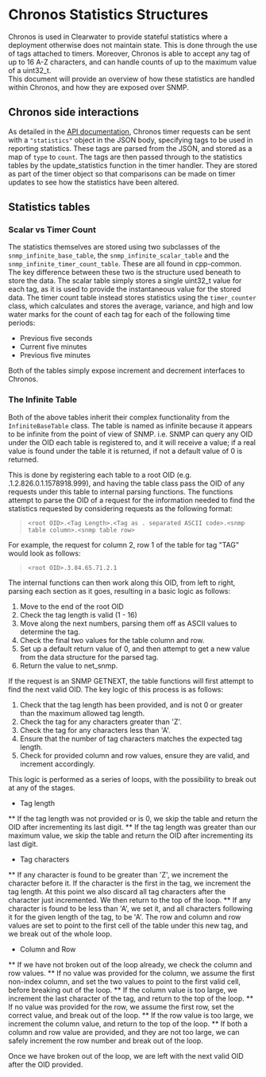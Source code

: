 # Chronos Statistics Structures

Chronos is used in Clearwater to provide stateful statistics where a deployment otherwise does not maintain state. This is done through the use of tags attached to timers. Moreover, Chronos is able to accept any tag of up to 16 A-Z characters, and can handle counts of up to the maximum value of a uint32_t.  
This document will provide an overview of how these statistics are handled within Chronos, and how they are exposed over SNMP.

## Chronos side interactions

As detailed in the [API documentation](api.md), Chronos timer requests can be sent with a `"statistics"` object in the JSON body, specifying tags to be used in reporting statistics. These tags are parsed from the JSON, and stored as a map of `type` to `count`.
The tags are then passed through to the statistics tables by the update_statistics function in the timer handler. They are stored as part of the timer object so that comparisons can be made on timer updates to see how the statistics have been altered.

## Statistics tables

### Scalar vs Timer Count

The statistics themselves are stored using two subclasses of the `snmp_infinite_base_table`, the `snmp_infinite_scalar_table` and the `snmp_infinite_timer_count_table`. These are all found in cpp-common.  
The key difference between these two is the structure used beneath to store the data. The scalar table simply stores a single uint32_t value for each tag, as it is used to provide the instantaneous value for the stored data. The timer count table instead stores statistics using the `timer_counter` class, which calculates and stores the average, variance, and high and low water marks for the count of each tag for each of the following time periods:

* Previous five seconds
* Current five minutes
* Previous five minutes

Both of the tables simply expose increment and decrement interfaces to Chronos.

### The Infinite Table

Both of the above tables inherit their complex functionality from the `InfiniteBaseTable` class. The table is named as infinite because it appears to be infinite from the point of view of SNMP. i.e. SNMP can query any OID under the OID each table is registered to, and it will receive a value; if a real value is found under the table it is returned, if not a default value of 0 is returned.

This is done by registering each table to a root OID (e.g. .1.2.826.0.1.1578918.999), and having the table class pass the OID of any requests under this table to internal parsing functions. The functions attempt to parse the OID of a request for the information needed to find the statistics requested by considering requests as the following format:

> `<root OID>.<Tag Length>.<Tag as . separated ASCII code>.<snmp table column>.<snmp table row>`

For example, the request for column 2, row 1 of the table for tag "TAG" would look as follows:

> `<root OID>.3.84.65.71.2.1`

The internal functions can then work along this OID, from left to right, parsing each section as it goes, resulting in a basic logic as follows:

1. Move to the end of the root OID
2. Check the tag length is valid (1 - 16)
3. Move along the next <tag length> numbers, parsing them off as ASCII values to determine the tag.
4. Check the final two values for the table column and row.
5. Set up a default return value of 0, and then attempt to get a new value from the data structure for the parsed tag.
6. Return the value to net_snmp.


If the request is an SNMP GETNEXT, the table functions will first attempt to find the next valid OID. The key logic of this process is as follows:

1. Check that the tag length has been provided, and is not 0 or greater than the maximum allowed tag length.
2. Check the tag for any characters greater than 'Z'.
3. Check the tag for any characters less than 'A'.
4. Ensure that the number of tag characters matches the expected tag length.
5. Check for provided column and row values, ensure they are valid, and increment accordingly.

This logic is performed as a series of loops, with the possibility to break out at any of the stages. 

* Tag length

** If the tag length was not provided or is 0, we skip the table and return the OID after incrementing its last digit.
** If the tag length was greater than our maximum value, we skip the table and return the OID after incrementing its last digit.

* Tag characters

** If any character is found to be greater than 'Z', we increment the character before it. If the character is the first in the tag, we increment the tag length. At this point we also discard all tag characters after the character just incremented. We then return to the top of the loop.
** If any character is found to be less than 'A', we set it, and all characters following it for the given length of the tag, to be 'A'. The row and column and row values are set to point to the first cell of the table under this new tag, and we break out of the whole loop.

* Column and Row

** If we have not broken out of the loop already, we check the column and row values.
** If no value was provided for the column, we assume the first non-index column, and set the two values to point to the first valid cell, before breaking out of the loop.
** If the column value is too large, we increment the last character of the tag, and return to the top of the loop.
** If no value was provided for the row, we assume the first row, set the correct value, and break out of the loop.
** If the row value is too large, we increment the column value, and return to the top of the loop.
** If both a column and row value are provided, and they are not too large, we can safely increment the row number and break out of the loop.

Once we have broken out of the loop, we are left with the next valid OID after the OID provided.
